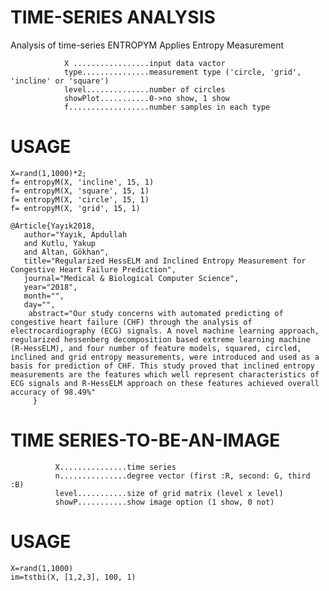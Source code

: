 # TIME-SERIES ANALYSIS
Analysis of time-series
ENTROPYM    Applies Entropy Measurement

                X .................input data vactor
                type...............measurement type ('circle, 'grid', 'incline' or 'square')
                level..............number of circles
                showPlot...........0->no show, 1 show
                f..................number samples in each type

# USAGE
    X=rand(1,1000)*2;
    f= entropyM(X, 'incline', 15, 1)
    f= entropyM(X, 'square', 15, 1)
    f= entropyM(X, 'circle', 15, 1)
    f= entropyM(X, 'grid', 15, 1)

    @Article{Yayık2018,
       author="Yayık, Apdullah
       and Kutlu, Yakup
       and Altan, Gökhan",
       title="Regularized HessELM and Inclined Entropy Measurement for Congestive Heart Failure Prediction",
       journal="Medical & Biological Computer Science",
       year="2018",
       month="",
       day="",
        abstract="Our study concerns with automated predicting of congestive heart failure (CHF) through the analysis of electrocardiography (ECG) signals. A novel machine learning approach, regularized hessenberg decomposition based extreme learning machine (R-HessELM), and four number of feature models, squared, circled, inclined and grid entropy measurements, were introduced and used as a basis for prediction of CHF. This study proved that inclined entropy measurements are the features which well represent characteristics of ECG signals and R-HessELM approach on these features achieved overall accuracy of 98.49%"
         }


# TIME SERIES-TO-BE-AN-IMAGE
              X...............time series
              n...............degree vector (first :R, second: G, third :B)
              level...........size of grid matrix (level x level)
              showP...........show image option (1 show, 0 not)
# USAGE
    X=rand(1,1000)
    im=tstbi(X, [1,2,3], 100, 1)

